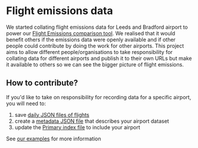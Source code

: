 # Flight emissions data

We started collating flight emissions data for Leeds and Bradford airport to power our [Flight Emissions comparison tool](https://odileeds.org/projects/flight-emissions/). We realised that it would benefit others if the emissions data were openly available and if other people could contribute by doing the work for other airports. This project aims to allow different people/organisations to take responsibility for collating data for different airports and publish it to their own URLs but make it available to others so we can see the bigger picture of flight emissions.

## How to contribute?

If you'd like to take on responsibility for recording data for a specific airport, you will need to:

1. save [daily JSON files of flights](examples/#flight-data)
2. create a [metadata JSON file](examples/#airport-metadata) that describes your airport dataset
3. update the [Primary index file](examples/#primary-index) to include your airport

See [our examples](examples/) for more information
